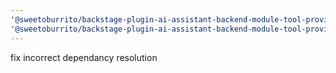 ```yaml
---
'@sweetoburrito/backstage-plugin-ai-assistant-backend-module-tool-provider-backstage': patch
'@sweetoburrito/backstage-plugin-ai-assistant-backend-module-tool-provider-search': patch
---
```


fix incorrect dependancy resolution

